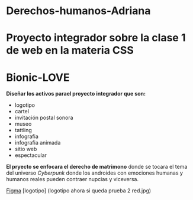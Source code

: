 # Derechos-humanos-Adriana
# Proyecto integrador sobre la clase 1 de web en la materia CSS
# Bionic-LOVE

**Diseñar los activos parael proyecto integrador que son:**

-  logotipo
-  cartel
-  invitación postal sonora
-  museo
-  tattling
-  infografia
-  infografia animada
-  sitio web
-  espectacular

**El pryecto se enfocara el derecho de matrimono** donde se tocara el tema del universo *Cyberpunk* donde los androides con emociones humanas y humanos reales pueden contraer nupcias  y viceversa.

[Figma](https://www.figma.com/file/VPjK6B23gEzsZeJuJRhn29ZM/Sitio-pagina-principal?node-id=7%3A7)
 [logotipo] (logotipo ahora si queda prueba 2 red.jpg)
